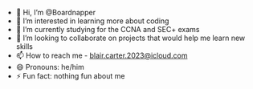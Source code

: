 - 👋 Hi, I’m @Boardnapper
- 👀 I’m interested in learning more about coding
- 🌱 I’m currently studying for the CCNA and SEC+ exams
- 💞️ I’m looking to collaborate on projects that would help me learn new skills
- 📫 How to reach me - blair.carter.2023@icloud.com  
- 😄 Pronouns: he/him
- ⚡ Fun fact: nothing fun about me

<!---
Boardnapper/Boardnapper is a ✨ special ✨ repository because its `README.md` (this file) appears on your GitHub profile.
You can click the Preview link to take a look at your changes.
--->

